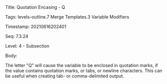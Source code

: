 Title:  Quotation Encasing - Q

Tags:   levels-outline.7 Merge Templates.3 Variable Modifiers

Timestamp: 20210616202401

Seq:    7.3.24

Level:  4 - Subsection

Body: 

The letter "Q" will cause the variable to be enclosed in quotation marks, if the value contains quotation marks, or tabs, or newline characters. This can be useful when creating tab- or comma-delimited output. 

